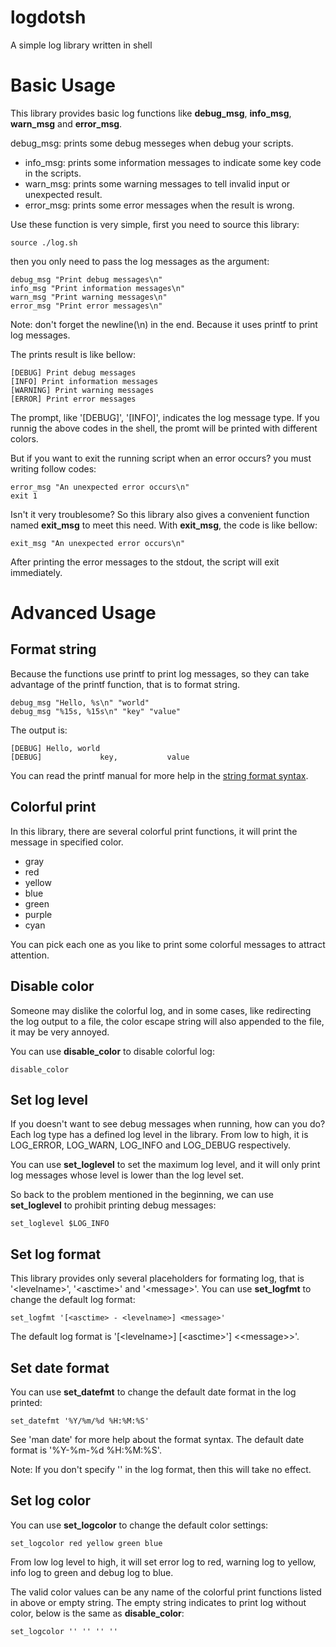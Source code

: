 logdotsh
========

A simple log library written in shell

Basic Usage
===========

This library provides basic log functions like **debug_msg**, **info_msg**, **warn_msg** and **error_msg**.

 debug_msg: prints some debug messeges when debug your scripts.
* info_msg: prints some information messages to indicate some key code in the scripts.
* warn_msg: prints some warning messages to tell invalid input or unexpected result.
* error_msg: prints some error messages when the result is wrong.

Use these function is very simple, first you need to source this library:

    source ./log.sh

then you only need to pass the log messages as the argument:

    debug_msg "Print debug messages\n"
    info_msg "Print information messages\n"
    warn_msg "Print warning messages\n"
    error_msg "Print error messages\n"

Note: don't forget the newline(\n) in the end. Because it uses printf to print log messages.

The prints result is like bellow:
    
    [DEBUG] Print debug messages
    [INFO] Print information messages
    [WARNING] Print warning messages
    [ERROR] Print error messages

The prompt, like '[DEBUG]', '[INFO]', indicates the log message type. If you runnig
the above codes in the shell, the promt will be printed with different colors.

But if you want to exit the running script when an error occurs? you must writing follow codes:

    error_msg "An unexpected error occurs\n"
    exit 1

Isn't it very troublesome? So this library also gives a convenient function named **exit_msg** to meet 
this need. With **exit_msg**, the code is like bellow:

    exit_msg "An unexpected error occurs\n"

After printing the error messages to the stdout, the script will exit immediately.

Advanced Usage
==============

Format string
-------------

Because the functions use printf to print log messages, so they can take advantage of the printf function,
that is to format string. 

    debug_msg "Hello, %s\n" "world"
    debug_msg "%15s, %15s\n" "key" "value"

The output is:

    [DEBUG] Hello, world
    [DEBUG]             key,           value

You can read the printf manual for more help in the [string format syntax][1].

Colorful print
--------------

In this library, there are several colorful print functions, it will print the message in specified color.

* gray
* red
* yellow
* blue
* green
* purple
* cyan

You can pick each one as you like to print some colorful messages to attract attention.

Disable color
-------------

Someone may dislike the colorful log, and in some cases, like redirecting the log output to a file, the color
escape string will also appended to the file, it may be very annoyed.

You can use **disable_color** to disable colorful log:

    disable_color

Set log level
-------------

If you doesn't want to see debug messages when running, how can you do? Each log type has a defined log level in the
library. From low to high, it is LOG_ERROR, LOG_WARN, LOG_INFO and LOG_DEBUG respectively.

You can use **set_loglevel** to set the maximum log level, and it will only print log messages whose level is lower 
than the log level set.

So back to the problem mentioned in the beginning, we can use **set_loglevel** to prohibit printing debug messages:

    set_loglevel $LOG_INFO

Set log format
--------------

This library provides only several placeholders for formating log, that is
'&lt;levelname&gt;', '&lt;asctime&gt;' and '&lt;message&gt;'. You can use **set_logfmt** to
change the default log format:

    set_logfmt '[<asctime> - <levelname>] <message>'

The default log format is '[&lt;levelname&gt;] [&lt;asctime&gt;'] <&lt;message&gt;>'.

Set date format
---------------

You can use **set_datefmt** to change the default date format in the log
printed:

    set_datefmt '%Y/%m/%d %H:%M:%S'

See 'man date' for more help about the format syntax. The default date format
is '%Y-%m-%d %H:%M:%S'.

Note: If you don't specify '<asctime>' in the log format, then this will take
no effect.

Set log color
--------------

You can use **set_logcolor** to change the default color settings:

    set_logcolor red yellow green blue

From low log level to high, it will set error log to red, warning log to yellow,
info log to green and debug log to blue.

The valid color values can be any name of the colorful print functions listed
in above or empty string. The empty string indicates to print log without
color, below is the same as **disable_color**:

    set_logcolor '' '' '' ''

[1]: http://wiki.bash-hackers.org/commands/builtin/printf "The printf command"
